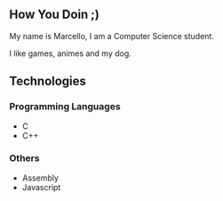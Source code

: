 ## How You Doin ;)
My name is Marcello, I am a Computer Science student.

I like games, animes and my dog.

## Technologies
### Programming Languages

* C
* C++
### Others

* Assembly
* Javascript
